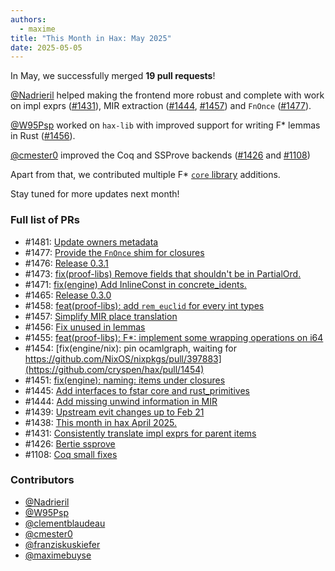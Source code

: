 ```yaml
---
authors:
  - maxime
title: "This Month in Hax: May 2025"
date: 2025-05-05
---
```


In May, we successfully merged **19 pull requests**!

[@Nadrieril](https://github.com/Nadrieril) helped making the frontend more robust and complete with work on impl exprs ([#1431](https://github.com/cryspen/hax/pull/1431)), MIR extraction ([#1444](https://github.com/cryspen/hax/pull/1444), [#1457](https://github.com/cryspen/hax/pull/1457)) and `FnOnce` ([#1477](https://github.com/cryspen/hax/pull/1477)).

[@W95Psp](https://github.com/W95Psp) worked on `hax-lib` with improved support for writing F* lemmas in Rust ([#1456](https://github.com/cryspen/hax/pull/1456)).

[@cmester0](https://github.com/cmester0) improved the Coq and SSProve backends ([#1426](https://github.com/cryspen/hax/pull/1426) and [#1108](https://github.com/cryspen/hax/pull/1108))

Apart from that, we contributed multiple F* [`core` library](https://doc.rust-lang.org/stable/core/) additions.

Stay tuned for more updates next month!

### Full list of PRs

* \#1481: [Update owners metadata](https://github.com/cryspen/hax/pull/1481)
* \#1477: [Provide the `FnOnce` shim for closures](https://github.com/cryspen/hax/pull/1477)
* \#1476: [Release 0.3.1](https://github.com/cryspen/hax/pull/1476)
* \#1473: [fix(proof-libs) Remove fields that shouldn't be in PartialOrd.](https://github.com/cryspen/hax/pull/1473)
* \#1471: [fix(engine) Add InlineConst in concrete_idents.](https://github.com/cryspen/hax/pull/1471)
* \#1465: [Release 0.3.0](https://github.com/cryspen/hax/pull/1465)
* \#1458: [feat(proof-libs): add `rem_euclid` for every int types](https://github.com/cryspen/hax/pull/1458)
* \#1457: [Simplify MIR place translation](https://github.com/cryspen/hax/pull/1457)
* \#1456: [Fix unused in lemmas](https://github.com/cryspen/hax/pull/1456)
* \#1455: [feat(proof-libs): F*: implement some wrapping operations on i64](https://github.com/cryspen/hax/pull/1455)
* \#1454: [fix(engine/nix): pin ocamlgraph, waiting for https://github.com/NixOS/nixpkgs/pull/397883](https://github.com/cryspen/hax/pull/1454)
* \#1451: [fix(engine): naming: items under closures](https://github.com/cryspen/hax/pull/1451)
* \#1445: [Add interfaces to fstar core and rust_primitives](https://github.com/cryspen/hax/pull/1445)
* \#1444: [Add missing unwind information in MIR](https://github.com/cryspen/hax/pull/1444)
* \#1439: [Upstream evit changes up to Feb 21](https://github.com/cryspen/hax/pull/1439)
* \#1438: [This month in hax April 2025.](https://github.com/cryspen/hax/pull/1438)
* \#1431: [Consistently translate impl exprs for parent items](https://github.com/cryspen/hax/pull/1431)
* \#1426: [Bertie ssprove](https://github.com/cryspen/hax/pull/1426)
* \#1108: [Coq small fixes](https://github.com/cryspen/hax/pull/1108)

### Contributors
* [@Nadrieril](https://github.com/Nadrieril)
* [@W95Psp](https://github.com/W95Psp)
* [@clementblaudeau](https://github.com/clementblaudeau)
* [@cmester0](https://github.com/cmester0)
* [@franziskuskiefer](https://github.com/franziskuskiefer)
* [@maximebuyse](https://github.com/maximebuyse)
